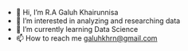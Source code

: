 - 👋 Hi, I’m R.A Galuh Khairunnisa
- 👀 I’m interested in analyzing and researching data
- 🌱 I’m currently learning Data Science
- 📫 How to reach me galuhkhrn@gmail.com

<!---
M7118F1491/M7118F1491 is a ✨ special ✨ repository because its `README.md` (this file) appears on your GitHub profile.
You can click the Preview link to take a look at your changes.
--->
